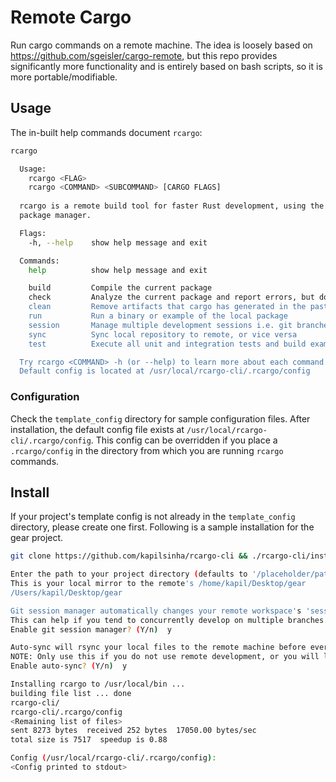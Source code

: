 # Remote Cargo
Run cargo commands on a remote machine. The idea is loosely based on https://github.com/sgeisler/cargo-remote, but this repo provides significantly more functionality and is entirely based on bash scripts, so it is more portable/modifiable.

## Usage
The in-built help commands document `rcargo`:
```bash
rcargo

  Usage:
    rcargo <FLAG>
    rcargo <COMMAND> <SUBCOMMAND> [CARGO FLAGS]
  
  rcargo is a remote build tool for faster Rust development, using the Cargo
  package manager.

  Flags:
    -h, --help    show help message and exit

  Commands:
    help          show help message and exit

    build         Compile the current package
    check         Analyze the current package and report errors, but don't build object files
    clean         Remove artifacts that cargo has generated in the past
    run           Run a binary or example of the local package
    session       Manage multiple development sessions i.e. git branches
    sync          Sync local repository to remote, or vice versa
    test          Execute all unit and integration tests and build examples of a local package

  Try rcargo <COMMAND> -h (or --help) to learn more about each command.
  Default config is located at /usr/local/rcargo-cli/.rcargo/config
```

### Configuration
Check the `template_config` directory for sample configuration files. After installation, the default config file exists at `/usr/local/rcargo-cli/.rcargo/config`. This config can be overridden if you place a `.rcargo/config` in the directory from which you are running `rcargo` commands.

## Install
If your project's template config is not already in the `template_config` directory, please create one first. Following is a sample installation for the gear project.
```bash
git clone https://github.com/kapilsinha/rcargo-cli && ./rcargo-cli/install ./rcargo-cli/template_config/gear_ukint.template

Enter the path to your project directory (defaults to '/placeholder/path/to/local_dir')
This is your local mirror to the remote's /home/kapil/Desktop/gear
/Users/kapil/Desktop/gear

Git session manager automatically changes your remote workspace's 'session' based on your local git branch. 
This can help if you tend to concurrently develop on multiple branches.
Enable git session manager? (Y/n)  y

Auto-sync will rsync your local files to the remote machine before every cargo command. 
NOTE: Only use this if you do not use remote development, or you will lose your remote changes!
Enable auto-sync? (Y/n)  y

Installing rcargo to /usr/local/bin ...
building file list ... done
rcargo-cli/
rcargo-cli/.rcargo/config
<Remaining list of files>
sent 8273 bytes  received 252 bytes  17050.00 bytes/sec
total size is 7517  speedup is 0.88

Config (/usr/local/rcargo-cli/.rcargo/config):
<Config printed to stdout>
```
